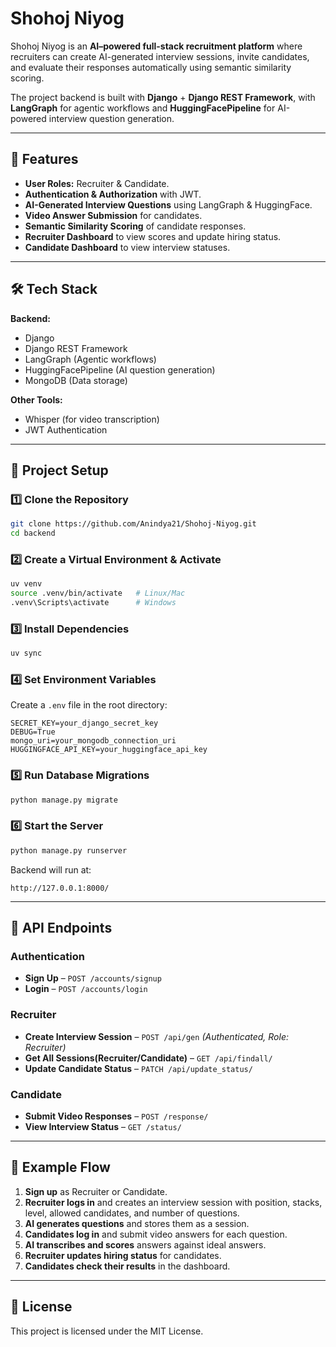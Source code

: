 # Shohoj Niyog

Shohoj Niyog is an **AI–powered full-stack recruitment platform** where recruiters can create AI-generated interview sessions, invite candidates, and evaluate their responses automatically using semantic similarity scoring.

The project backend is built with **Django** + **Django REST Framework**, with **LangGraph** for agentic workflows and **HuggingFacePipeline** for AI-powered interview question generation.

---

## 🚀 Features

- **User Roles:** Recruiter & Candidate.
- **Authentication & Authorization** with JWT.
- **AI-Generated Interview Questions** using LangGraph & HuggingFace.
- **Video Answer Submission** for candidates.
- **Semantic Similarity Scoring** of candidate responses.
- **Recruiter Dashboard** to view scores and update hiring status.
- **Candidate Dashboard** to view interview statuses.

---

## 🛠️ Tech Stack

**Backend:**
- Django
- Django REST Framework
- LangGraph (Agentic workflows)
- HuggingFacePipeline (AI question generation)
- MongoDB (Data storage)

**Other Tools:**
- Whisper (for video transcription)
- JWT Authentication
---

## 📂 Project Setup

### 1️⃣ Clone the Repository
```bash
git clone https://github.com/Anindya21/Shohoj-Niyog.git
cd backend
```

### 2️⃣ Create a Virtual Environment & Activate
```bash
uv venv
source .venv/bin/activate   # Linux/Mac
.venv\Scripts\activate      # Windows
```

### 3️⃣ Install Dependencies
```bash
uv sync
```

### 4️⃣ Set Environment Variables
Create a `.env` file in the root directory:
```env
SECRET_KEY=your_django_secret_key
DEBUG=True
mongo_uri=your_mongodb_connection_uri
HUGGINGFACE_API_KEY=your_huggingface_api_key
```

### 5️⃣ Run Database Migrations
```bash
python manage.py migrate
```

### 6️⃣ Start the Server
```bash
python manage.py runserver
```
Backend will run at:
```
http://127.0.0.1:8000/
```

---

## 🔗 API Endpoints

### Authentication
- **Sign Up** – `POST /accounts/signup`
- **Login** – `POST /accounts/login`

### Recruiter
- **Create Interview Session** – `POST /api/gen` *(Authenticated, Role: Recruiter)*
- **Get All Sessions(Recruiter/Candidate)** – `GET /api/findall/`
- **Update Candidate Status** – `PATCH /api/update_status/`

### Candidate
- **Submit Video Responses** – `POST /response/`
- **View Interview Status** – `GET /status/`

---

## 📌 Example Flow

1. **Sign up** as Recruiter or Candidate.
2. **Recruiter logs in** and creates an interview session with position, stacks, level, allowed candidates, and number of questions.
3. **AI generates questions** and stores them as a session.
4. **Candidates log in** and submit video answers for each question.
5. **AI transcribes and scores** answers against ideal answers.
6. **Recruiter updates hiring status** for candidates.
7. **Candidates check their results** in the dashboard.

---

## 📜 License
This project is licensed under the MIT License.


